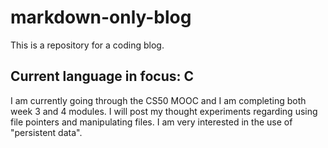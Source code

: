 # markdown-only-blog
This is a repository for a coding blog.

## Current language in focus: C

I am currently going through the CS50 MOOC and I am completing both week 3 and 4 modules. I will post my thought experiments regarding using file pointers and manipulating files. I am very interested in the use of "persistent data".
